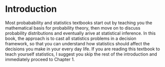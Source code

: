 # Introduction

Most probabability and statistics textbooks start out by teaching you the mathematical basis for probability theory, then move on to discuss probability distributions and eventually arive at statistical inference. In this book, the approach is to cast all statistics problems in a decision framework, so that you can understand how statistics should affect the decisions you make in your every day life. If you are reading this textbook to teach yourself statistics, I suggest you skip the rest of the introduction and immediately proceed to Chapter 1. 


